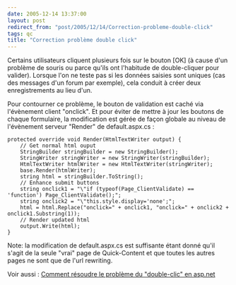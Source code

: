 ```yaml
---
date: 2005-12-14 13:37:00
layout: post
redirect_from: "post/2005/12/14/Correction-probleme-double-click"
tags: qc
title: "Correction problème double click"
---
```


Certains utilisateurs cliquent plusieurs fois sur le bouton [OK] (à cause
d'un problème de souris ou parce qu'ils ont l'habitude de double-cliquer pour
valider). Lorsque l'on ne teste pas si les données saisies sont uniques (cas
des messages d'un forum par exemple), cela conduit à créer deux enregistrements
au lieu d'un.

Pour contourner ce problème, le bouton de validation est caché via
l'évènement client "onclick". Et pour éviter de mettre à jour les boutons de
chaque formulaire, la modification est gérée de façon globale au niveau de
l'évènement serveur "Render" de default.aspx.cs :

```
protected override void Render(HtmlTextWriter output) {
    // Get normal html ouput
    StringBuilder stringBuilder = new StringBuilder();
    StringWriter stringWriter = new StringWriter(stringBuilder);
    HtmlTextWriter htmlWriter = new HtmlTextWriter(stringWriter);
    base.Render(htmlWriter);
    string html = stringBuilder.ToString();
    // Enhance submit buttons
    string onclick1 = "\"if (typeof(Page_ClientValidate) == 'function') Page_ClientValidate();";
    string onclick2 = "\"this.style.display='none';";
    html = html.Replace("onclick=" + onclick1, "onclick=" + onclick2 + onclick1.Substring(1));
    // Render updated html
    output.Write(html);
}
```

Note: la modification de default.aspx.cs est suffisante étant donné qu'il
s'agit de la seule "vrai" page de Quick-Content et que toutes les autres pages
ne sont que de l'url rewriting.

Voir aussi : [
Comment résoudre le problème du "double-clic" en asp.net](http://blog2/pagesd.info/)
